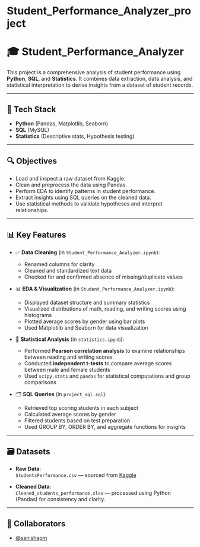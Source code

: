 # Student_Performance_Analyzer_project

# 🎓 Student_Performance_Analyzer
This project is a comprehensive analysis of student performance using **Python**, **SQL**, and **Statistics**. It combines data extraction, data analysis, and statistical interpretation to derive insights from a dataset of student records.

---

## 🧰 Tech Stack

- **Python** (Pandas, Matplotlib, Seaborn)
- **SQL** (MySQL)
- **Statistics** (Descriptive stats, Hypothesis testing)

---

## 🔍 Objectives

- Load and inspect a raw dataset from Kaggle.
- Clean and preprocess the data using Pandas.
- Perform EDA to identify patterns in student performance.
- Extract insights using SQL queries on the cleaned data.
- Use statistical methods to validate hypotheses and interpret relationships.

---

## 📊 Key Features

- ✅ **Data Cleaning** (in `Student_Performance_Analyzer.ipynb`):
  - Renamed columns for clarity
  - Cleaned and standardized text data
  - Checked for and confirmed absence of missing/duplicate values

- 📊 **EDA & Visualization** (in `Student_Performance_Analyzer.ipynb`):
  - Displayed dataset structure and summary statistics
  - Visualized distributions of math, reading, and writing scores using histograms
  - Plotted average scores by gender using bar plots
  - Used Matplotlib and Seaborn for data visualization

- 🧠 **Statistical Analysis** (in `statistics.ipynb`):
  - Performed **Pearson correlation analysis** to examine relationships between reading and writing scores
  - Conducted **independent t-tests** to compare average scores between male and female students
  - Used `scipy.stats` and `pandas` for statistical computations and group comparisons

- 🗂️ **SQL Queries** (in `project_sql.sql`):
  - Retrieved top scoring students in each subject
  - Calculated average scores by gender 
  - Filtered students based on test preparation 
  - Used GROUP BY, ORDER BY, and aggregate functions for insights

---

## 🗃️ Datasets

- **Raw Data**:  
  `StudentsPerformance.csv` — sourced from [Kaggle](https://www.kaggle.com/datasets/spscientist/students-performance-in-exams)

- **Cleaned Data**:  
  `Cleaned_students_performance.xlsx` — processed using Python (Pandas) for consistency and clarity.

---

## 👥 Collaborators

- [@sanishapm](https://github.com/sanishapm) 

